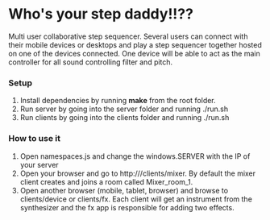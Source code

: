 Who's your step daddy!!??
=====

Multi user collaborative step sequencer. Several users can connect with their mobile devices or desktops and play a step sequencer together hosted on one of the devices connected. 
One device will be able to act as the main controller for all sound controlling filter and pitch.

### Setup

1. Install dependencies by running **make** from the root folder.
2. Run server by going into the server folder and running ./run.sh
3. Run clients by going into the clients folder and running ./run.sh

### How to use it

1. Open namespaces.js and change the windows.SERVER with the IP of your server
2. Open your browser and go to http://<yourip>/clients/mixer. By default the mixer client creates and joins a room called Mixer_room_1.
3. Open another browser (mobile, tablet, browser) and browse to clients/device or clients/fx. Each client will get an instrument from the synthesizer and the fx app is responsible for adding two effects.
